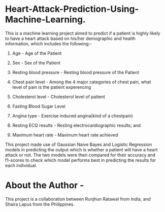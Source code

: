 # Heart-Attack-Prediction-Using-Machine-Learning.

This is a machine learning project aimed to predict if a patient is highly likely to have a heart attack based on his/her demographic and health information, which includes the following:-

1. Age - Age of the Patient

2. Sex - Sex of the Patient

3. Resting blood pressure - Resting blood pressure of the Patient

4. Chest pain level - Among the 4 major categories of chest pain, what level of pain is the patient experencing

5. Cholesterol level - Cholesterol level of patient

6. Fasting Blood Sugar Level

7. Angina type - Exercise induced angina(kind of a chestpain)

8. Resting ECQ results - Resting electrocardiographic results; and

9. Maximum heart rate - Maximum heart rate achieved

This project made use of Gaussian Naive Bayes and Logistic Regression models in predicting the output which is whether a patient will have a heart attack or not. The two models were then compared for their accuracy and f1-scores to check which model performs best in predicting the results for each individual.

# About the Author -
This project is a collaboration between Runjhun Ratawal from India, and Shaira Lapus from the Philippines.
